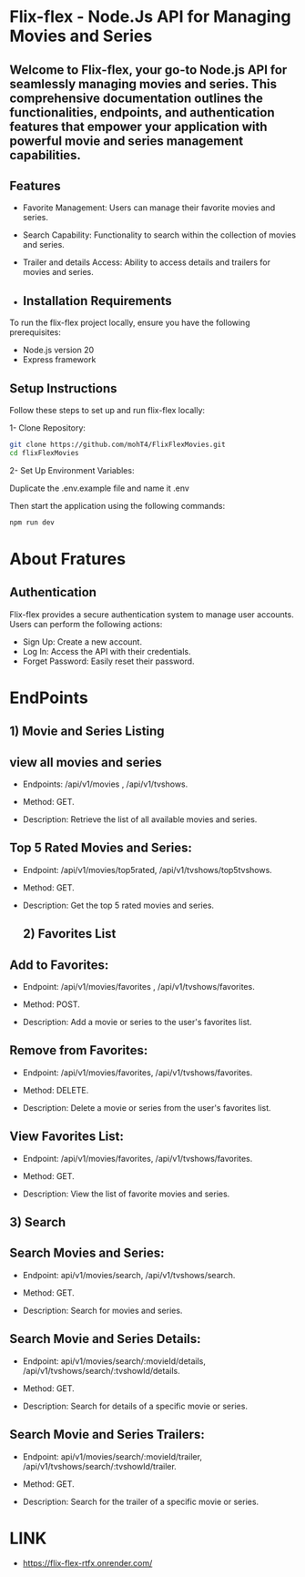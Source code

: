 # Flix-flex - Node.Js API for Managing Movies and Series
## Welcome to Flix-flex, your go-to Node.js API for seamlessly managing movies and series. This comprehensive documentation outlines the functionalities, endpoints, and authentication features that empower your application with powerful movie and series management capabilities.

## Features
- Favorite Management: Users can manage their favorite movies and series.
- Search Capability: Functionality to search within the collection of movies and series.
- Trailer and details Access: Ability to access details and trailers for movies and series.

- ## Installation Requirements
To run the flix-flex project locally, ensure you have the following prerequisites:
- Node.js version 20
- Express framework

## Setup Instructions
Follow these steps to set up and run flix-flex locally:

1- Clone Repository:

```bash
git clone https://github.com/mohT4/FlixFlexMovies.git
cd flixFlexMovies
```
2- Set Up Environment Variables:


Duplicate the .env.example file  and name it .env

Then start the application using the following commands:
```bash
npm run dev
```
# About Fratures

## Authentication
Flix-flex provides a secure authentication system to manage user accounts. Users can perform the following actions:

- Sign Up: Create a new account.
- Log In: Access the API with their credentials.
- Forget Password: Easily reset their password.

# EndPoints 

## 1) Movie and Series Listing

## view all movies and series 
- Endpoints: /api/v1/movies , /api/v1/tvshows.
  
- Method: GET.
  
- Description: Retrieve the list of all available movies and series.

## Top 5 Rated Movies and Series:
- Endpoint: /api/v1/movies/top5rated, /api/v1/tvshows/top5tvshows.

- Method: GET.

- Description: Get the top 5 rated movies and series.

  ## 2) Favorites List 

## Add to Favorites:
- Endpoint: /api/v1/movies/favorites , /api/v1/tvshows/favorites.

- Method: POST.

- Description: Add a movie or series to the user's favorites list.

## Remove from Favorites:
- Endpoint: /api/v1/movies/favorites, /api/v1/tvshows/favorites.

- Method: DELETE.

- Description: Delete a movie or series from the user's favorites list.

## View Favorites List:
- Endpoint: /api/v1/movies/favorites, /api/v1/tvshows/favorites.

- Method: GET.

- Description: View the list of favorite movies and series.

## 3) Search

## Search Movies and Series:
- Endpoint: api/v1/movies/search, /api/v1/tvshows/search.

- Method: GET.

- Description: Search for movies and series.

## Search Movie and Series Details:
- Endpoint: api/v1/movies/search/:movieId/details, /api/v1/tvshows/search/:tvshowId/details.

- Method: GET.

- Description: Search for details of a specific movie or series.

## Search Movie and Series Trailers:
- Endpoint: api/v1/movies/search/:movieId/trailer, /api/v1/tvshows/search/:tvshowId/trailer.

- Method: GET.

- Description: Search for the trailer of a specific movie or series.

# LINK 
- https://flix-flex-rtfx.onrender.com/
